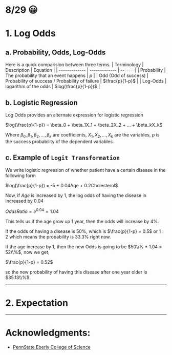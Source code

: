 # 8/29 😀
# 1. Log Odds
## a. Probability, Odds, Log-Odds
Here is a quick comparision between three terms.
| Terminology  | Description | Equation |
| ------------- | ------------- | -------|
| Probability | The probability that an event happens |  $p$ |
| Odd (Odd of success)  | Probability of success / Probability of failure | $\frac{p}{1-p}$ |
| Log-Odds | logarithm of the odds | $log(\frac{p}{1-p})$ |

## b. Logistic Regression
Log Odds provides an alternate expression for logistic regression

 $log(\frac{p}{1-p}) = \beta_0 + \beta_1X_1 + \beta_2X_2 + ... + \beta_kX_k$

 Where $\beta_0, \beta_1, \beta_2, ..., \beta_k$ are coefficients, $X_1, X_2,..., X_k$ are the variables, $p$ is the success probability of the dependent variables.
 
 ## c. Example of ```Logit Transformation``` 
 We write logistic regression of whether patient have a certain disease in the following form
 
 $log(\frac{p}{1-p}) = -5 + 0.04Age + 0.2Cholesterol$

 Now, if $Age$ is increased by 1, the log odds of having the disease in increased by 0.04

 $Odds Ratio = e^{0.04} = 1.04$

 This tells us if the age grow up 1 year, then the odds will increase by 4%.

 If the odds of having a disease is 50%, which is $\frac{p}{1-p} = 0.5$ or $1:2$ which means the probability is 33.3% right now. 

 If the age increase by 1, then the new Odds is going to be $50\\% * 1.04 = 52\\%$, now we get,

 $\frac{p}{1-p} = 0.52$

 so the new probability of having this disease after one year older is $35.13\\%$.

 
---
# 2. Expectation






--- 
# Acknowledgments:

* [PennState Eberly College of Science](https://online.stat.psu.edu/stat462/node/207/)
